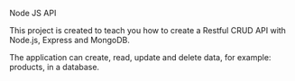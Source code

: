 Node JS API

This project is created to teach you how to create a Restful CRUD API with Node.js, Express and MongoDB.

The application can create, read, update and delete data, for example: products, in a database.
